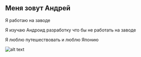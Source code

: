 ## Меня зовут Андрей

Я работаю на заводе

Я изучаю Андроид разработку что бы не работать на заводе

Я люблю путешествовать и люблю Японию

![alt text](20180501_102309.jpg)